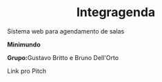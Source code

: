 <html>
<header>
</header>
<body>
<center><h1>Integragenda</h1></center>
Sistema web para agendamento de salas

<b>Minimundo</b><br>


<b>Grupo:</b>Gustavo Britto e Bruno Dell'Orto<br>

Link pro Pitch
</body>
</html>

